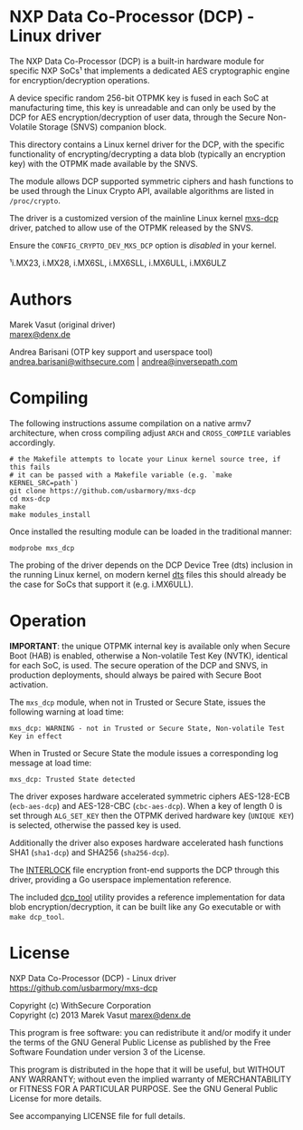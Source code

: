NXP Data Co-Processor (DCP) - Linux driver
==========================================

The NXP Data Co-Processor (DCP) is a built-in hardware module for specific NXP
SoCs¹ that implements a dedicated AES cryptographic engine for
encryption/decryption operations.

A device specific random 256-bit OTPMK key is fused in each SoC at
manufacturing time, this key is unreadable and can only be used by the DCP for
AES encryption/decryption of user data, through the Secure Non-Volatile Storage
(SNVS) companion block.

This directory contains a Linux kernel driver for the DCP, with the specific
functionality of encrypting/decrypting a data blob (typically an encryption
key) with the OTPMK made available by the SNVS.

The module allows DCP supported symmetric ciphers and hash functions to be used
through the Linux Crypto API, available algorithms are listed in
`/proc/crypto`.

The driver is a customized version of the mainline Linux kernel
[mxs-dcp](https://github.com/torvalds/linux/blob/master/drivers/crypto/mxs-dcp.c)
driver, patched to allow use of the OTPMK released by the SNVS.

Ensure the `CONFIG_CRYPTO_DEV_MXS_DCP` option is *disabled* in your kernel.

¹i.MX23, i.MX28, i.MX6SL, i.MX6SLL, i.MX6ULL, i.MX6ULZ

Authors
=======

Marek Vasut (original driver)  
marex@denx.de  

Andrea Barisani (OTP key support and userspace tool)  
andrea.barisani@withsecure.com | andrea@inversepath.com  

Compiling
=========

The following instructions assume compilation on a native armv7 architecture,
when cross compiling adjust `ARCH` and `CROSS_COMPILE` variables accordingly.

```
# the Makefile attempts to locate your Linux kernel source tree, if this fails
# it can be passed with a Makefile variable (e.g. `make KERNEL_SRC=path`)
git clone https://github.com/usbarmory/mxs-dcp
cd mxs-dcp
make
make modules_install
```

Once installed the resulting module can be loaded in the traditional manner:

```
modprobe mxs_dcp
```

The probing of the driver depends on the DCP Device Tree (dts) inclusion in
the running Linux kernel, on modern kernel
[dts](https://github.com/torvalds/linux/blob/v5.0/arch/arm/boot/dts/imx6ull.dtsi#L42-L50)
files this should already be the case for SoCs that support it (e.g. i.MX6ULL).

Operation
=========

**IMPORTANT**: the unique OTPMK internal key is available only when Secure Boot
(HAB) is enabled, otherwise a Non-volatile Test Key (NVTK), identical for each
SoC, is used. The secure operation of the DCP and SNVS, in production
deployments, should always be paired with Secure Boot activation.

The `mxs_dcp` module, when not in Trusted or Secure State, issues the
following warning at load time:

```
mxs_dcp: WARNING - not in Trusted or Secure State, Non-volatile Test Key in effect
```

When in Trusted or Secure State the module issues a corresponding log message
at load time:

```
mxs_dcp: Trusted State detected
```

The driver exposes hardware accelerated symmetric ciphers AES-128-ECB
(`ecb-aes-dcp`) and AES-128-CBC (`cbc-aes-dcp`). When a key of length 0 is set
through `ALG_SET_KEY` then the OTPMK derived hardware key (`UNIQUE KEY`) is
selected, otherwise the passed key is used.

Additionally the driver also exposes hardware accelerated hash functions SHA1
(`sha1-dcp`) and SHA256 (`sha256-dcp`).

The [INTERLOCK](https://github.com/usbarmory/interlock) file encryption
front-end supports the DCP through this driver, providing a Go userspace
implementation reference.

The included
[dcp_tool](https://github.com/usbarmory/mxs-dcp/blob/master/dcp_tool.go)
utility provides a reference implementation for data blob
encryption/decryption, it can be built like any Go executable or with
`make dcp_tool`.

License
=======

NXP Data Co-Processor (DCP) - Linux driver
https://github.com/usbarmory/mxs-dcp

Copyright (c) WithSecure Corporation  
Copyright (c) 2013 Marek Vasut <marex@denx.de>  

This program is free software: you can redistribute it and/or modify it under
the terms of the GNU General Public License as published by the Free Software
Foundation under version 3 of the License.

This program is distributed in the hope that it will be useful, but WITHOUT ANY
WARRANTY; without even the implied warranty of MERCHANTABILITY or FITNESS FOR A
PARTICULAR PURPOSE. See the GNU General Public License for more details.

See accompanying LICENSE file for full details.
